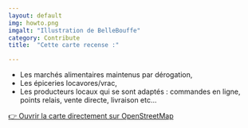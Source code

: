 ```yaml
---
layout: default
img: howto.png
imgalt: "Illustration de BelleBouffe"
category: Contribute
title:  "Cette carte recense :"

---
```

  - Les marchés alimentaires maintenus par dérogation,
  - Les épiceries locavores/vrac,
  - Les producteurs locaux qui se sont adaptés : commandes en ligne, points relais, vente directe, livraison etc...

<a href="http://umap.openstreetmap.fr/fr/map/points-de-vente-produits-locaux_435582?fbclid=IwAR0IxRWS3g7PHz3TPa4M_wq-kZToMQbaUlhHLBVEuhz7w7XIAaHl_0ptQz4#11/45.7831/4.8779" rel="nofollow norefferer" target="_blank" title="lien vers la carte directement sur openstreetmap" alt="lien vers la carte directement sur openstreetmap" class="btn btn-default btn-lg">👉 Ouvrir la carte directement sur OpenStreetMap</a>